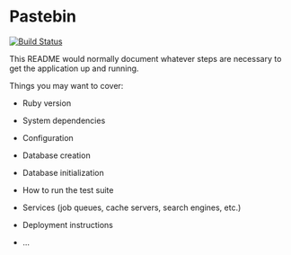 # Pastebin

[![Build Status](https://travis-ci.org/fosmjo/pastebin.svg?branch=master)](https://travis-ci.org/fosmjo/pastebin)

This README would normally document whatever steps are necessary to get the
application up and running.

Things you may want to cover:

* Ruby version

* System dependencies

* Configuration

* Database creation

* Database initialization

* How to run the test suite

* Services (job queues, cache servers, search engines, etc.)

* Deployment instructions

* ...

